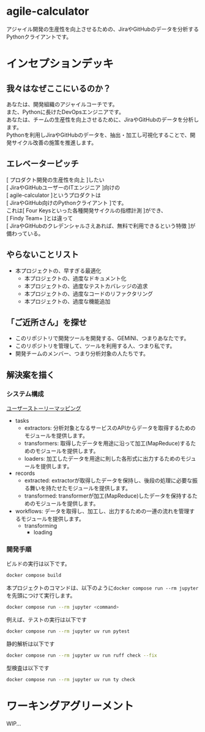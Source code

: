 # agile-calculator
アジャイル開発の生産性を向上させるための、JiraやGitHubのデータを分析するPythonクライアントです。

# インセプションデッキ

## 我々はなぜここにいるのか？
あなたは、開発組織のアジャイルコーチです。  
また、Pythonに長けたDevOpsエンジニアです。  
あなたは、チームの生産性を向上させるために、JiraやGitHubのデータを分析します。  
Pythonを利用しJiraやGitHubのデータを、抽出・加工し可視化することで、開発サイクル改善の施策を推進します。

## エレベーターピッチ
[ プロダクト開発の生産性を向上 ]したい  
[ JiraやGitHubユーザーのITエンジニア ]向けの  
[ agile-calculator ]というプロダクトは  
[ JiraやGitHub向けのPythonクライアント ]です。  
これは[ Four Keysといった各種開発サイクルの指標計測 ]ができ、  
[ Findy Team+ ]とは違って  
[ JiraやGitHubのクレデンシャルさえあれば、無料で利用できるという特徴 ]が備わっている。

## やらないことリスト
- 本プロジェクトの、早すぎる最適化
  - 本プロジェクトの、過度なドキュメント化
  - 本プロジェクトの、過度なテストカバレッジの追求
  - 本プロジェクトの、過度なコードのリファクタリング
  - 本プロジェクトの、過度な機能追加

## 「ご近所さん」を探せ
- このリポジトリで開発ツールを開発する、GEMINI、つまりあなたです。
- このリポジトリを管理して、ツールを利用する人、つまり私です。
- 開発チームのメンバー、つまり分析対象の人たちです。

## 解決案を描く
### システム構成
[ユーザーストーリーマッピング](https://www.canva.com/design/DAGc0-KJrLg/_1o6i9n5LO1YdSLCs_IXFA/view?utm_content=DAGc0-KJrLg&utm_campaign=designshare&utm_medium=link2&utm_source=uniquelinks&utlId=h3a1ac8b254)

- tasks
  - extractors: 分析対象となるサービスのAPIからデータを取得するためのモジュールを提供します。
  - transformers: 取得したデータを用途に沿って加工(MapReduce)するためのモジュールを提供します。
  - loaders: 加工したデータを用途に則した各形式に出力するためのモジュールを提供します。
- records
  - extracted: extractorが取得したデータを保持し、後段の処理に必要な振る舞いを持たせたモジュールを提供します。
  - transformed: transformerが加工(MapReduce)したデータを保持するためのモジュールを提供します。
- workflows: データを取得し、加工し、出力するための一連の流れを管理するモジュールを提供します。
  - transforming
    - loading

### 開発手順
ビルドの実行は以下です。
```bash
docker compose build
```

本プロジェクトのコマンドは、以下のように`docker compose run --rm jupyter`を先頭につけて実行します。
```bash
docker compose run --rm jupyter <command>
```

例えば、テストの実行は以下です
```bash
docker compose run --rm jupyter uv run pytest
```

静的解析は以下です
```bash
docker compose run --rm jupyter uv run ruff check --fix
```

型検査は以下です
```bash
docker compose run --rm jupyter uv run ty check
```

# ワーキングアグリーメント
WIP...
